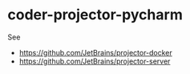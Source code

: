 # coder-projector-pycharm

See
* https://github.com/JetBrains/projector-docker
* https://github.com/JetBrains/projector-server
